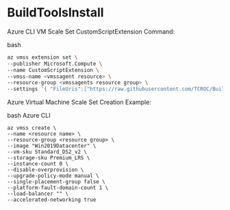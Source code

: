 # BuildToolsInstall

Azure CLI VM Scale Set CustomScriptExtension Command:

bash
```bash
az vmss extension set \
--publisher Microsoft.Compute \
--name CustomScriptExtension \
--vmss-name <vmssagent resource> \
--resource-group <vmssagents resource group> \
--settings '{ "FileUris":["https://raw.githubusercontent.com/TCROC/BuildToolsInstall/master/Windows/InstallTools.ps1"], "commandToExecute": "Powershell.exe -ExecutionPolicy Unrestricted -File InstallTools.ps1" }'
```

Azure Virtual Machine Scale Set Creation Example:

bash Azure CLI
```
az vmss create \
--name <resource name> \
--resource-group <resource group> \
--image "Win2019Datacenter" \
--vm-sku Standard_DS2_v2 \
--storage-sku Premium_LRS \
--instance-count 0 \
--disable-overprovision \
--upgrade-policy-mode manual \
--single-placement-group false \
--platform-fault-domain-count 1 \
--load-balancer "" \
--accelerated-networking true
```
